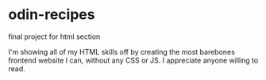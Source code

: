 # odin-recipes
final project for html section

I'm showing all of my HTML skills off by creating the most barebones frontend website I can, without any CSS or JS.
I appreciate anyone willing to read.
